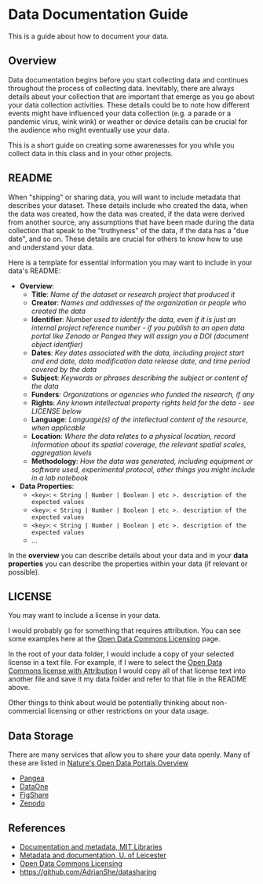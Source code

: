 # Data Documentation Guide

This is a guide about how to document your data.

## Overview

Data documentation begins before you start collecting data and continues throughout the process of collecting data. Inevitably, there are always details about your collection that are important that emerge as you go about your data collection activities. These details could be to note how different events might have influenced your data collection (e.g. a parade or a pandemic virus, wink wink) or weather or device details can be crucial for the audience who might eventually use your data. 

This is a short guide on creating some awarenesses for you while you collect data in this class and in your other projects.



## README

When "shipping" or sharing data, you will want to include metadata that describes your dataset. These details include who created the data, when the data was created, how the data was created, if the data were derived from another source, any assumptions that have been made during the data collection that speak to the "truthyness" of the data, if the data has a "due date", and so on. These details are crucial for others to know how to use and understand your data. 

Here is a template for essential information you may want to include in your data's README:

* **Overview**:
  * **Title**: *Name of the dataset or research project that produced it*
  * **Creator**: *Names and addresses of the organization or people who created the data*
  * **Identifier**: *Number used to identify the data, even if it is just an internal project reference number - if you publish to an open data portal like Zenodo or Pangea they will assign you a DOI (document object identfier)*
  * **Dates**: *Key dates associated with the data, including project start and end date, data modification data release date, and time period covered by the data*
  * **Subject**: *Keywords or phrases describing the subject or content of the data*
  * **Funders**: *Organizations or agencies who funded the research, if any*
  * **Rights**: *Any known intellectual property rights held for the data - see LICENSE below*
  * **Language**: *Language(s) of the intellectual content of the resource, when applicable*
  * **Location**: *Where the data relates to a physical location, record information about its spatial coverage, the relevant spatial scales, aggregation levels*
  * **Methodology**: *How the data was generated, including equipment or software used, experimental protocol, other things you might include in a lab notebook*
* **Data Properties**:
  * `<key>`: `< String | Number | Boolean | etc >. description of the expected values`
  * `<key>`: `< String | Number | Boolean | etc >. description of the expected values`
  * `<key>`: `< String | Number | Boolean | etc >. description of the expected values`
  * ...

In the **overview** you can describe details about your data and in your **data properties** you can describe the properties within your data (if relevant or possible).

## LICENSE

You may want to include a license in your data. 

I would probably go for something that requires attribution. You can see some examples here at the [Open Data Commons Licensing](https://opendatacommons.org/licenses/index.html) page.

In the root of your data folder, I would include a copy of your selected license in a text file. For example, if I were to select the [Open Data Commons license with Attribution](https://opendatacommons.org/licenses/by/1.0/index.html) I would copy all of that license text into another file and save it my data folder and refer to that file in the README above.

Other things to think about would be potentially thinking about non-commercial licensing or other restrictions on your data usage. 

## Data Storage 

There are many services that allow you to share your data openly. Many of these are listed in [Nature's Open Data Portals Overview](https://www.nature.com/sdata/policies/repositories) 

* [Pangea](https://pangaea.de/)
* [DataOne](https://www.dataone.org/)
* [FigShare](https://figshare.com/)
* [Zenodo](https://zenodo.org/)

## References

* [Documentation and metadata, MIT Libraries](https://libraries.mit.edu/data-management/store/documentation/)
* [Metadata and documentation, U. of Leicester](https://www2.le.ac.uk/services/research-data/old-2019-12-11/organise-data/metadata)
* [Open Data Commons Licensing](https://opendatacommons.org/licenses/index.html)
* https://github.com/AdrianShe/datasharing